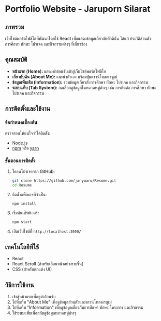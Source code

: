 
# Portfolio Website - Jaruporn Silarat

## ภาพรวม
เว็บไซต์พอร์ตโฟลิโอที่พัฒนาโดยใช้ React เพื่อแสดงข้อมูลเกี่ยวกับตัวดิฉัน ได้แก่ ประวัติส่วนตัว การศึกษา ทักษะ โปรเจค และกิจกรรมต่างๆ ที่เกี่ยวข้อง

## คุณสมบัติ
- **หน้าแรก (Home):** แสดงคำต้อนรับเข้าสู่เว็บไซต์พอร์ตโฟลิโอ
- **เกี่ยวกับฉัน (About Me):** แนะนำตัวเอง พร้อมปุ่มดาวน์โหลดเรซูเม่
- **ข้อมูลเพิ่มเติม (Information):** รวมข้อมูลเกี่ยวกับการศึกษา ทักษะ โปรเจค และกิจกรรม
- **ระบบแท็บ (Tab System):** กดเลือกดูข้อมูลในหมวดหมู่ต่างๆ เช่น การติดต่อ การศึกษา ทักษะ โปรเจค และกิจกรรม

## การติดตั้งและใช้งาน
### ข้อกำหนดเบื้องต้น
ตรวจสอบให้แน่ใจว่าได้ติดตั้ง:
- [Node.js](https://nodejs.org/)
- [npm](https://www.npmjs.com/) หรือ [yarn](https://yarnpkg.com/)

### ขั้นตอนการติดตั้ง
1. โคลนโปรเจคจาก GitHub:
   ```sh
   git clone https://github.com/janyuaru/Resume.git
   cd Resume
   ```
2. ติดตั้งแพ็กเกจที่จำเป็น:
   ```sh
   npm install
   ```
3. เริ่มต้นเซิร์ฟเวอร์:
   ```sh
   npm start
   ```
4. เปิดเว็บไซต์ที่ `http://localhost:3000/`

## เทคโนโลยีที่ใช้
- React
- React Scroll (สำหรับเลื่อนหน้าอย่างราบรื่น)
- CSS (สำหรับตกแต่ง UI)

## วิธีการใช้งาน
1. เข้าสู่หน้าแรกเพื่อดูคำต้อนรับ
2. ไปที่แท็บ "About Me" เพื่อดูข้อมูลส่วนตัวและดาวน์โหลดเรซูเม่
3. ไปที่แท็บ "Information" เพื่อดูข้อมูลเกี่ยวกับการศึกษา ทักษะ โครงการ และกิจกรรม
4. ใช้ระบบแท็บเพื่อสลับดูข้อมูลหมวดหมู่ต่างๆ
